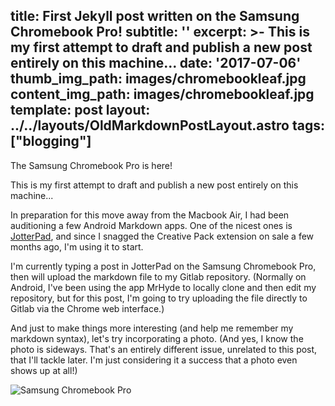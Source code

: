 ## title: First Jekyll post written on the Samsung Chromebook Pro! subtitle: '' excerpt: >- This is my first attempt to draft and publish a new post entirely on this machine... date: '2017-07-06' thumb\_img\_path: images/chromebookleaf.jpg content\_img\_path: images/chromebookleaf.jpg template: post layout: ../../layouts/OldMarkdownPostLayout.astro tags: \["blogging"\]

The Samsung Chromebook Pro is here!

This is my first attempt to draft and publish a new post entirely on this machine...

In preparation for this move away from the Macbook Air, I had been auditioning a few Android Markdown apps. One of the nicest ones is [JotterPad](https://play.google.com/store/apps/details?id=com.jotterpad.x), and since I snagged the Creative Pack extension on sale a few months ago, I'm using it to start.

I'm currently typing a post in JotterPad on the Samsung Chromebook Pro, then will upload the markdown file to my Gitlab repository. (Normally on Android, I've been using the app MrHyde to locally clone and then edit my repository, but for this post, I'm going to try uploading the file directly to Gitlab via the Chrome web interface.)

And just to make things more interesting (and help me remember my markdown syntax), let's try incorporating a photo. (And yes, I know the photo is sideways. That's an entirely different issue, unrelated to this post, that I'll tackle later. I'm just considering it a success that a photo even shows up at all!)

![Samsung Chromebook Pro](https://lh3.googleusercontent.com/pw/AM-JKLUvsp2IhrgznwyEnnplwosOGgCgsQELgmSEQ_i2K6AVXfjSEtHT-zgg1ii90fzZgvuSOs-f94qyyX8QfMzQsO335IUH0dury8sSfv9qahndrv7gxy7CRrtcS_TzvFm_ReXnEuctarJ580rPhXgcGkJs8A=w786-h1394-no?.jpg)
